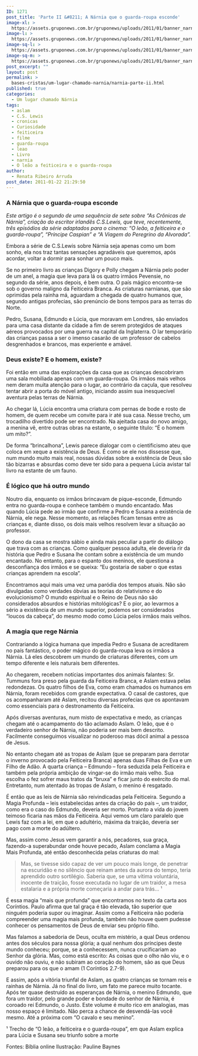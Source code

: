 ```yaml
---
ID: 1271
post_title: 'Parte II &#8211; A Nárnia que o guarda-roupa esconde'
image-xl: >
  https://assets.gruponews.com.br/gruponews/uploads/2011/01/banner_narnia_parte2.jpg
image-l: >
  https://assets.gruponews.com.br/gruponews/uploads/2011/01/banner_narnia_parte2.jpg
image-sq-l: >
  https://assets.gruponews.com.br/gruponews/uploads/2011/01/banner_narnia_parte2.jpg
image-sq-m: >
  https://assets.gruponews.com.br/gruponews/uploads/2011/01/banner_narnia_parte2-720x320.jpg
post_excerpt: ""
layout: post
permalink: >
  bases-cristas/um-lugar-chamado-narnia/narnia-parte-ii.html
published: true
categories:
  - Um lugar chamado Nárnia
tags:
  - aslam
  - C.S. Lewis
  - cronicas
  - Curiosidade
  - feiticeira
  - filme
  - guarda-roupa
  - leao
  - Livro
  - narnia
  - O leão a feiticeira e o guarda-roupa
author:
  - Renata Ribeiro Arruda
post_date: 2011-01-22 21:29:50
---
```

<h3>A Nárnia que o guarda-roupa esconde</h3>
<em>Este artigo é o segundo de uma sequência de sete sobre “As Crônicas de Nárnia”, criação do escritor irlandês C.S.Lewis, que teve, recentemente, três episódios da série adaptados para o cinema: “O leão, a feiticeira e o guarda-roupa”, “Príncipe Caspian” e “A Viagem do Peregrino da Alvorada”. </em>

Embora a série de C.S.Lewis sobre Nárnia seja apenas como um bom sonho, ela nos traz tantas sensações agradáveis que queremos, após acordar, voltar a dormir para sonhar um pouco mais.

Se no primeiro livro as crianças Digory e Polly chegam a Nárnia pelo poder de um anel, a magia que leva para lá os quatro irmãos Pevensie, no segundo da série, anos depois, é bem outra. O país mágico encontra-se sob o governo maligno da Feiticeira Branca. As criaturas narnianas, que são oprimidas pela rainha má, aguardam a chegada de quatro humanos que, segundo antigas profecias, são prenúncio de bons tempos para as terras do Norte.

Pedro, Susana, Edmundo e Lúcia, que moravam em Londres, são enviados para uma casa distante da cidade a fim de serem protegidos de ataques aéreos provocados por uma guerra na capital da Inglaterra. O lar temporário das crianças passa a ser o imenso casarão de um professor de cabelos desgrenhados e brancos, mas experiente e amável.
<h3>Deus existe? E o homem, existe?</h3>
Foi então em uma das explorações da casa que as crianças descobriram uma sala mobiliada apenas com um guarda-roupa. Os irmãos mais velhos nem deram muita atenção para o lugar, ao contrário da caçula, que resolveu tentar abrir a porta do móvel antigo, iniciando assim sua inesquecível aventura pelas terras de Nárnia.

Ao chegar lá, Lúcia encontra uma criatura com pernas de bode e rosto de homem, de quem recebe um convite para ir até sua casa. Nesse trecho, um trocadilho divertido pode ser encontrado. Na ajeitada casa do novo amigo, a menina vê, entre outras obras na estante, o seguinte título: “É o homem um mito?”.

De forma “brincalhona”, Lewis parece dialogar com o cientificismo ateu que coloca em xeque a existência de Deus. É como se ele nos dissesse que, num mundo muito mais real, nossas dúvidas sobre a existência de Deus são tão bizarras e absurdas como deve ter sido para a pequena Lúcia avistar tal livro na estante de um fauno.
<h3>É lógico que há outro mundo</h3>
Noutro dia, enquanto os irmãos brincavam de pique-esconde, Edmundo entra no guarda-roupa e conhece também o mundo encantado. Mas quando Lúcia pede ao irmão que confirme a Pedro e Susana a existência de Nárnia, ele nega. Nesse momento, as relações ficam tensas entre as crianças e, diante disso, os dois mais velhos resolvem levar a situação ao professor.

O dono da casa se mostra sábio e ainda mais peculiar a partir do diálogo que trava com as crianças. Como qualquer pessoa adulta, ele deveria rir da história que Pedro e Susana lhe contam sobre a existência de um mundo encantado. No entanto, para o espanto dos meninos, ele questiona a desconfiança dos irmãos e se queixa: “Eu gostaria de saber o que estas crianças aprendem na escola”.

Encontramos aqui mais uma vez uma paródia dos tempos atuais. Não são divulgadas como verdades óbvias as teorias do relativismo e do evolucionismo? O mundo espiritual e o Reino de Deus não são considerados absurdos e histórias mitológicas? E o pior, ao levarmos a sério a existência de um mundo superior, podemos ser considerados “loucos da cabeça”, do mesmo modo como Lúcia pelos irmãos mais velhos.
<h3>A magia que rege Nárnia</h3>
Contrariando a lógica humana que impedia Pedro e Susana de acreditarem no país fantástico, o poder mágico do guarda-roupa leva os irmãos a Nárnia. Lá eles descobrem um mundo de criaturas diferentes, com um tempo diferente e leis naturais bem diferentes.

Ao chegarem, recebem notícias importantes dos animais falantes: Sr. Tummuns fora preso pela guarda da Feiticeira Branca, e Aslam estava pelas redondezas. Os quatro filhos de Eva, como eram chamados os humanos em Nárnia, foram recebidos com grande expectativa. O casal de castores, que os acompanharam até Aslam, recitou diversas profecias que os apontavam como essenciais para o destronamento da Feiticeira.

Após diversas aventuras, num misto de expectativa e medo, as crianças chegam até o acampamento do tão aclamado Aslam. O leão, que é o verdadeiro senhor de Nárnia, não poderia ser mais bem descrito. Facilmente conseguimos visualizar no poderoso mas dócil animal a pessoa de Jesus.

No entanto chegam até as tropas de Aslam (que se preparam para derrotar o inverno provocado pela Feiticeira Branca) apenas duas Filhas de Eva e um Filho de Adão. A quarta criança – Edmundo – fora seduzida pela Feiticeira e também pela própria ambição de vingar-se do irmão mais velho. Sua escolha o fez sofrer maus tratos da “bruxa” e ficar junto do exército do mal. Entretanto, num atentado às tropas de Aslam, o menino é resgatado.

É então que as leis de Nárnia são reivindicadas pela Feiticeira. Segundo a Magia Profunda – leis estabelecidas antes da criação do país –, um traidor, como era o caso do Edmundo, deveria ser morto. Portanto a vida do jovem teimoso ficaria nas mãos da Feiticeira. Aqui vemos um claro paralelo que Lewis faz com a lei, em que o adultério, máxima da traição, deveria ser pago com a morte do adúltero.

Mas, assim como Jesus vem garantir a nós, pecadores, sua graça, fazendo-a superabundar onde houve pecado, Aslam conclama a Magia Mais Profunda, até então desconhecida pelas criaturas do mal:
<blockquote>Mas, se tivesse sido capaz de ver um pouco mais longe, de penetrar na escuridão e no silêncio que reinam antes da aurora do tempo, teria aprendido outro sortilégio. Saberia que, se uma vítima voluntária, inocente de traição, fosse executada no lugar de um traidor, a mesa estalaria e a própria morte começaria a andar para trás... ¹</blockquote>
É essa magia “mais que profunda” que encontramos no texto da carta aos Coríntios. Paulo afirma que tal graça é tão elevada, tão superior que ninguém poderia supor ou imaginar. Assim como a Feiticeira não poderia compreender uma magia mais profunda, também não houve quem pudesse conhecer os pensamentos de Deus de enviar seu próprio filho.

Mas falamos a sabedoria de Deus, oculta em mistério, a qual Deus ordenou antes dos séculos para nossa glória; a qual nenhum dos príncipes deste mundo conheceu; porque, se a conhecessem, nunca crucificariam ao Senhor da glória. Mas, como está escrito: As coisas que o olho não viu, e o ouvido não ouviu, e não subiram ao coração do homem, são as que Deus preparou para os que o amam (1 Coríntios 2.7-9).

E assim, após a vitória triunfal de Aslam, as quatro crianças se tornam reis e rainhas de Nárnia. Já no final do livro, um fato me parece muito tocante. Após ter quase destruído as esperanças de Nárnia, o menino Edmundo, que fora um traidor, pelo grande poder e bondade do senhor de Nárnia, é coroado rei Edmundo, o Justo.
Este volume é muito rico em analogias, mas nosso espaço é limitado. Não perca a chance de desvendá-las você mesmo. Até a próxima com “O cavalo e seu menino”.

¹ Trecho de “O leão, a feiticeira e o guarda-roupa”, em que Aslam explica para Lúcia e Susana seu triunfo sobre a morte

Fontes: Bíblia online
Ilustração: Pauline Baynes